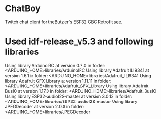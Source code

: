 # ChatBoy
Twitch chat client for theButzler's ESP32 GBC Retrofit [see](https://github.com/theBrutzler/ESP32_GBC_RETROFIT).

# Used idf-release_v5.3 and following libraries
Using library ArduinoIRC at version 0.2.0 in folder: <ARDUINO_HOME>libraries/ArduinoIRC 
Using library Adafruit ILI9341 at version 1.6.1 in folder: <ARDUINO_HOME>libraries/Adafruit_ILI9341 
Using library Adafruit GFX Library at version 1.11.11 in folder: <ARDUINO_HOME>libraries/Adafruit_GFX_Library 
Using library Adafruit BusIO at version 1.17.0 in folder: <ARDUINO_HOME>libraries/Adafruit_BusIO 
Using library ESP32-audioI2S-master at version 3.0.13 in folder: <ARDUINO_HOME>libraries/ESP32-audioI2S-master 
Using library JPEGDecoder at version 2.0.0 in folder: <ARDUINO_HOME>libraries/JPEGDecoder 
